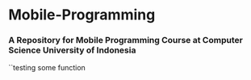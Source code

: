 # Mobile-Programming
### A Repository for Mobile Programming Course at Computer Science University of Indonesia

``testing some function
